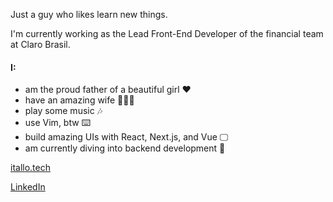 Just a guy who likes learn new things.

I'm currently working as the Lead Front-End Developer of the financial team at Claro Brasil.

#### I:
  - am the proud father of a beautiful girl ❤️
  - have an amazing wife 👰🏻‍♀️
  - play some music 🎶
  - use Vim, btw ⌨️
  - build amazing UIs with React, Next.js, and Vue 🖵
  - am currently diving into backend development 🧠

[itallo.tech](https://www.itallo.tech/blog)

[LinkedIn](https://www.linkedin.com/in/itallosavieira/)
